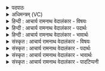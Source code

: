 <details><summary>पदपाठः</summary>

इ꣡न्द्र꣢꣯। आ। इ꣣हि। म꣡त्सि꣢꣯। अ꣡न्ध꣢꣯सः। वि꣡श्वे꣢꣯भिः। सो꣣म꣡पर्व꣢भिः। सो꣣म। प꣡र्व꣢꣯भिः। म꣣हा꣢न्। अ꣣भिष्टिः꣢। ओ꣡ज꣢꣯सा। १८०।
</details>

<details><summary>अधिमन्त्रम् (VC)</summary>

- इन्द्रः
- मधुच्छन्दा वैश्वामित्रः
- गायत्री
- षड्जः
- ऐन्द्रं काण्डम्
</details>

<details><summary>हिन्दी : आचार्य रामनाथ वेदालंकार - विषयः</summary>

अगले मन्त्र में इन्द्र नाम से परमेश्वर और विद्वान् का आह्वान किया गया है।
</details>

<details><summary>हिन्दी : आचार्य रामनाथ वेदालंकार - पदार्थः</summary>

पदार्थान्वयभाषाः -  प्रथम—परमात्मा के पक्ष में। हे (इन्द्र) दुर्गुणों को विदीर्ण तथा सद्गुणों को प्रदान करनेवाले परमेश्वर ! आप (आ इहि) हमारे जीवन-यज्ञ में आइए, (अन्धसः) हमारे पुरुषार्थरूप अन्न से तथा (विश्वेभिः) सब (सोमपर्वभिः) भक्ति-समारोहों से (मत्सि) प्रसन्न होइए। आप (महान्) महान् और (ओजसा) बल से (अभिष्टिः) हमारे कामादि रिपुओं के प्रति आक्रमण करनेवाले हो ॥ द्वितीय—विद्वान् के पक्ष में। हे (इन्द्र) विद्यारूप ऐश्वर्य से युक्त विद्वन् ! आप (आ इहि) आइए, (अन्धसः) सात्त्विक अन्न से, तथा (विश्वेभिः) सब (सोमपर्वभिः) बल बढ़ानेवाली सोम आदि ओषधियों के खण्डों से (मत्सि) तृप्त होइए। आप (महान्) गुणों में महान्, तथा (ओजसा) विद्याबल से (अभिष्टिः) अभीष्ट प्राप्त करानेवाले और समाज के अविद्या, दुराचार आदि दुर्गुणों पर आक्रमण करनेवाले, बनिए ॥६॥ इस मन्त्र में श्लेषालङ्कार है ॥६॥
</details>

<details><summary>हिन्दी : आचार्य रामनाथ वेदालंकार - भावार्थः</summary>

भावार्थभाषाः -  जैसे पुरुषार्थ और भक्ति से प्रसन्न किया गया परमेश्वर मनुष्यों के काम, कोध्र, हिंसा, उपद्रव आदि सब शत्रुओं को क्षण भर में ही विनष्ट कर देता है, वैसे ही विद्वान् मनुष्य को चाहिए कि वह सात्त्विक एवं पुष्टिप्रद अन्न, ओषधि आदि से परिपुष्ट होकर राष्ट्र से अविद्या आदि दुर्गुणों का शीघ्र ही विनाश करे ॥६॥
</details>

<details><summary>संस्कृत : आचार्य रामनाथ वेदालंकार - विषयः</summary>

अथेन्द्रनाम्ना परमेश्वरो विद्वांश्चाहूयते।
</details>

<details><summary>संस्कृत : आचार्य रामनाथ वेदालंकार - पदार्थः</summary>

पदार्थान्वयभाषाः -  प्रथमः—परमात्मपरः। हे (इन्द्र) दुर्गुणविदारक सद्गुणप्रदायक परमेश्वर ! त्वम् (आ इहि) अस्माकं जीवनयज्ञम् आगच्छ, (अन्धसः) अस्मत्पुरुषार्थरूपाद् अन्नात्। अन्धः इति अन्ननाम। निघं० २।७। (विश्वेभिः) समस्तैः (सोमपर्वभिः) भक्तिसमारोहैश्च (मत्सि) हृष्टो भव। मदी हर्षे दिवादिः, लोटि बहुलं छन्दसि।’ अ० २।४।७३ इति श्यनो लुक्। मद्धि इति प्राप्ते, सर्वे विधयश्छन्दसि विकल्प्यन्ते इति सेर्हिरादेशो न भवति। त्वम् (महान्) महिमवान्, किञ्च (ओजसा) बलेन (अभिष्टिः२) अस्माकं कामादिरिपून् प्रति आक्रान्ता, वर्तसे इति शेषः। अभि पूर्वात् इष गतौ धातोः मन्त्रे वृषेषपचमनविदभूवीरा उदात्तः। अ० ३।३।९६ इति भावे विहितः क्तिन् अत्र बाहुलकात् कर्तरि ज्ञेयः। अभीष्टिः इति प्राप्ते एमन्नादिषु छन्दसि पररूपं वाच्यम्।’ अ० ६।१।९४ वा० इति पररूपम् ॥ अथ द्वितीयः—विद्वत्परः। हे (इन्द्र) विद्यैश्वर्ययुक्त विद्वन् ! त्वम् (आ इहि) आगच्छ, (अन्धसः) सात्त्विकाद् अन्नात्, (विश्वेभिः) समस्तैः (सोमपर्वभिः) बलवृद्धिकरीणां सोमाद्योषधीनां खण्डैश्च (मत्सि) तृप्यस्व। त्वम् (महान्) महागुणोपेतः, किञ्च (ओजसा) विद्याबलेन (अभिष्टिः) अभीष्टानां प्रापयिता यद्वा समाजस्य अविद्यादुराचारादिदुर्गुणान् प्रति आक्रान्ता भव इति शेषः ॥६॥३ अत्र श्लेषालङ्कारः ॥६॥
</details>

<details><summary>संस्कृत : आचार्य रामनाथ वेदालंकार - भावार्थः</summary>

भावार्थभाषाः -  यथा पुरुषार्थेन भक्त्या च प्रसादितः परमेश्वरो मनुष्याणां कामक्रोधहिंसोपद्रवादीन् सर्वान् रिपून् क्षणेनैव विद्रावयति, तथा विद्वान् जनः सात्त्विकपुष्टिप्रदान्नौषध्यादिभिः परिपुष्टः सन् राष्ट्रादविद्यादीन् दुर्गुणान् सद्य एव विद्रावयेत् ॥६॥
</details>

<details><summary>संस्कृत : आचार्य रामनाथ वेदालंकार - पादटिप्पनी</summary>

टिप्पणी:   १. ऋ० १।९।१, य० ३३।२५, अथ० २०।७१।७। २. अभिष्टिः आभिमुख्येन यष्टव्यः अभ्येषणशीलो वा शत्रूणाम्—इति वि०। अभिष्टोता अभिगन्ता शत्रूणाम्। अभिपूर्वाद् इषेः गतिकर्मणोऽभिष्टिः—इति भ०। अभीष्टिः शत्रूणामभिभविता—इति सा०। अभितः सर्वतो ज्ञाता ज्ञापयिता मूर्तद्रव्यप्रकाशको वा इति ऋ० १।९।१। भाष्ये, अभियष्टव्यः सर्वतः पूज्यः इति च य० ३३।२५ भाष्ये द०। ३. मन्त्रोऽयं दयानन्दर्षिणा ऋग्भाष्ये परमेश्वरपक्षे सूर्यपक्षे च, यजुर्भाष्ये च विद्वत्पक्षे व्याख्यातः।
</details>